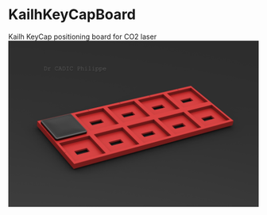 # KailhKeyCapBoard
Kailh KeyCap positioning board for CO2 laser
![alt text](https://github.com/ccadic/KailhKeyCapBoard/blob/main/Kailh-KeyCap-Board.jpg)

